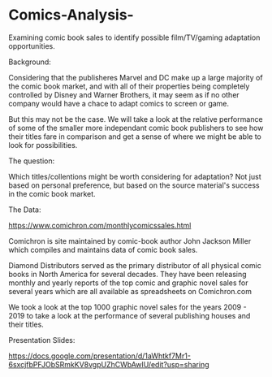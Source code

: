 # Comics-Analysis-
Examining comic book sales to identify possible film/TV/gaming adaptation opportunities. 


Background: 

Considering that the publisheres Marvel and DC make up a large majority of the comic book market, and with all of their properties being completely controlled by Disney and Warner Brothers, it may seem as if no other company would have a chace to adapt comics to screen or game. 

But this may not be the case.  We will take a look at the relative performance of some of the smaller more independant comic book publishers to see how their titles fare in comparison and get a sense of where we might be able to look for possibilities. 




The question: 

Which titles/collentions might be worth considering for adaptation? Not just based on personal preference, but based on the source material's success in the comic book market.


The Data: 

https://www.comichron.com/monthlycomicssales.html


Comichron is site maintained by comic-book author John Jackson Miller which compiles and maintains data of comic book sales. 

Diamond Distributors served as the primary distributor of all physical comic books in North America for several decades.  They have been releasing monthly and yearly reports of the top comic and graphic novel sales for several years which are all available as spreadsheets on Comichron.com 

We took a look at the top 1000 graphic novel sales for the years 2009 - 2019 to take a look at the performance of several publishing houses and their titles. 


Presentation Slides: 

https://docs.google.com/presentation/d/1aWhtkf7Mr1-6sxcjfbPFJObSRmkKV8vgpUZhCWbAwIU/edit?usp=sharing



